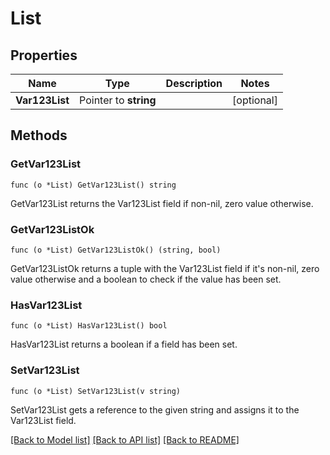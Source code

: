 # List

## Properties

Name | Type | Description | Notes
------------ | ------------- | ------------- | -------------
**Var123List** | Pointer to **string** |  | [optional]

## Methods

### GetVar123List

`func (o *List) GetVar123List() string`

GetVar123List returns the Var123List field if non-nil, zero value otherwise.

### GetVar123ListOk

`func (o *List) GetVar123ListOk() (string, bool)`

GetVar123ListOk returns a tuple with the Var123List field if it's non-nil, zero value otherwise
and a boolean to check if the value has been set.

### HasVar123List

`func (o *List) HasVar123List() bool`

HasVar123List returns a boolean if a field has been set.

### SetVar123List

`func (o *List) SetVar123List(v string)`

SetVar123List gets a reference to the given string and assigns it to the Var123List field.


[[Back to Model list]](../README.md#documentation-for-models) [[Back to API list]](../README.md#documentation-for-api-endpoints) [[Back to README]](../README.md)



